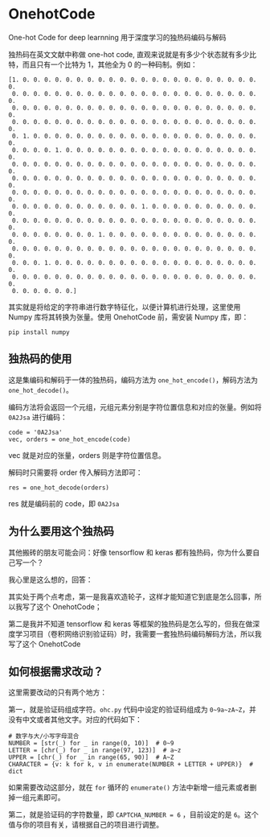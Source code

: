 # OnehotCode

One-hot Code for deep learnning 用于深度学习的独热码编码与解码

独热码在英文文献中称做 one-hot code, 直观来说就是有多少个状态就有多少比特，而且只有一个比特为 1，其他全为 0 的一种码制。例如：

```
[1. 0. 0. 0. 0. 0. 0. 0. 0. 0. 0. 0. 0. 0. 0. 0. 0. 0. 0. 0. 0. 0. 0. 0.
 0. 0. 0. 0. 0. 0. 0. 0. 0. 0. 0. 0. 0. 0. 0. 0. 0. 0. 0. 0. 0. 0. 0. 0.
 0. 0. 0. 0. 0. 0. 0. 0. 0. 0. 0. 0. 0. 0. 0. 0. 0. 0. 0. 0. 0. 0. 0. 0.
 0. 0. 0. 0. 0. 0. 0. 0. 0. 0. 0. 0. 0. 0. 0. 0. 0. 0. 0. 0. 0. 0. 0. 0.
 0. 1. 0. 0. 0. 0. 0. 0. 0. 0. 0. 0. 0. 0. 0. 0. 0. 0. 0. 0. 0. 0. 0. 0.
 0. 0. 0. 0. 1. 0. 0. 0. 0. 0. 0. 0. 0. 0. 0. 0. 0. 0. 0. 0. 0. 0. 0. 0.
 0. 0. 0. 0. 0. 0. 0. 0. 0. 0. 0. 0. 0. 0. 0. 0. 0. 0. 0. 0. 0. 0. 0. 0.
 0. 0. 0. 0. 0. 0. 0. 0. 0. 0. 0. 0. 0. 0. 0. 0. 0. 0. 0. 0. 0. 0. 0. 0.
 0. 0. 0. 0. 0. 0. 0. 0. 0. 0. 0. 0. 0. 0. 0. 0. 0. 0. 0. 0. 0. 0. 0. 0.
 0. 0. 0. 0. 0. 0. 0. 0. 0. 0. 0. 0. 1. 0. 0. 0. 0. 0. 0. 0. 0. 0. 0. 0.
 0. 0. 0. 0. 0. 0. 0. 0. 0. 0. 0. 0. 0. 0. 0. 0. 0. 0. 0. 0. 0. 0. 0. 0.
 0. 0. 0. 0. 0. 0. 0. 0. 1. 0. 0. 0. 0. 0. 0. 0. 0. 0. 0. 0. 0. 0. 0. 0.
 0. 0. 0. 0. 0. 0. 0. 0. 0. 0. 0. 0. 0. 0. 0. 0. 0. 0. 0. 0. 0. 0. 0. 0.
 0. 0. 0. 1. 0. 0. 0. 0. 0. 0. 0. 0. 0. 0. 0. 0. 0. 0. 0. 0. 0. 0. 0. 0.
 0. 0. 0. 0. 0. 0. 0. 0. 0. 0. 0. 0. 0. 0. 0. 0. 0. 0. 0. 0. 0. 0. 0. 0.
 0. 0. 0. 0. 0. 0.]

```

其实就是将给定的字符串进行数字特征化，以便计算机进行处理，这里使用 Numpy 库将其转换为张量。使用 OnehotCode 前，需安装 Numpy 库，即：

```
pip install numpy
```

## 独热码的使用

这是集编码和解码于一体的独热码，编码方法为 `one_hot_encode()`，解码方法为 `one_hot_decode()`。

编码方法将会返回一个元组，元组元素分别是字符位置信息和对应的张量。例如将 `0A2Jsa` 进行编码：

```
code = '0A2Jsa'
vec, orders = one_hot_encode(code)
```

vec 就是对应的张量，orders 则是字符位置信息。

解码时只需要将 order 传入解码方法即可：
```
res = one_hot_decode(orders)
```
res 就是编码前的 code，即 `0A2Jsa`
 
 
 ## 为什么要用这个独热码
 
 其他搬砖的朋友可能会问：好像 tensorflow 和 keras 都有独热码，你为什么要自己写一个？ 
 
 我心里是这么想的，回答：
 
 其实处于两个点考虑，第一是我喜欢造轮子，这样才能知道它到底是怎么回事，所以我写了这个 OnehotCode；
 
 第二是我并不知道 tensorflow 和 keras 等框架的独热码是怎么写的，但我在做深度学习项目（卷积网络识别验证码）时，我需要一套独热码编码解码方法，所以我写了这个 OnehotCode
 
 
 ## 如何根据需求改动？
 
 这里需要改动的只有两个地方：
 
第一，就是验证码组成字符。`ohc.py` 代码中设定的验证码组成为 `0~9a~zA~Z`，并没有中文或者其他文字。对应的代码如下：
 ```
# 数字与大/小写字母混合
NUMBER = [str(_) for _ in range(0, 10)]  # 0~9
LETTER = [chr(_) for _ in range(97, 123)]  # a~z
UPPER = [chr(_) for _ in range(65, 90)]  # A~Z
CHARACTER = {v: k for k, v in enumerate(NUMBER + LETTER + UPPER)}  # dict
```

如果需要改动这部分，就在 `for` 循环的 `enumerate()` 方法中新增一组元素或者删掉一组元素即可。

第二，就是验证码的字符数量，即 `CAPTCHA_NUMBER = 6` ，目前设定的是 `6`。这个值与你的项目有关，请根据自己的项目进行调整。
 


